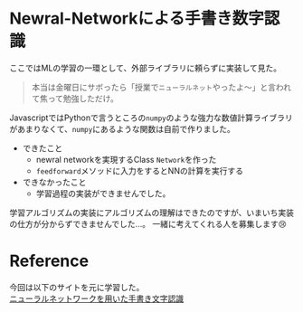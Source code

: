 # Newral-Networkによる手書き数字認識

ここではMLの学習の一環として、外部ライブラリに頼らずに実装して見た。  
> 本当は金曜日にサボったら「授業で`ニューラルネット`やったよ〜」と言われて焦って勉強しただけ。  

JavascriptではPythonで言うところの`numpy`のような強力な数値計算ライブラリがあまりなくて、`numpy`にあるような関数は自前で作りました。  

- できたこと
  - newral networkを実現するClass `Network`を作った
  - `feedforward`メソッドに入力をするとNNの計算を実行する
- できなかったこと
  - 学習過程の実装ができませんでした。

学習アルゴリズムの実装にアルゴリズムの理解はできたのですが、いまいち実装の仕方が分からずできませんでした...。
一緒に考えてくれる人を募集します😢



# Reference
今回は以下のサイトを元に学習した。  
[ニューラルネットワークを用いた手書き文字認識](http://nnadl-ja.github.io/nnadl_site_ja/chap1.html)
